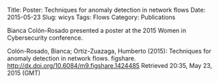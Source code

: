 Title: Poster: Techniques for anomaly detection in network flows
Date: 2015-05-23
Slug: wicys
Tags: Flows
Category: Publications


Bianca Colón-Rosado presented a poster at the 2015 Women in
Cybersecurity conference.

Colón-Rosado, Bianca; Ortiz-Zuazaga, Humberto (2015): Techniques for
anomaly detection in network flows. figshare.
http://dx.doi.org/10.6084/m9.figshare.1424485 Retrieved 20:35, May 23,
2015 (GMT)
